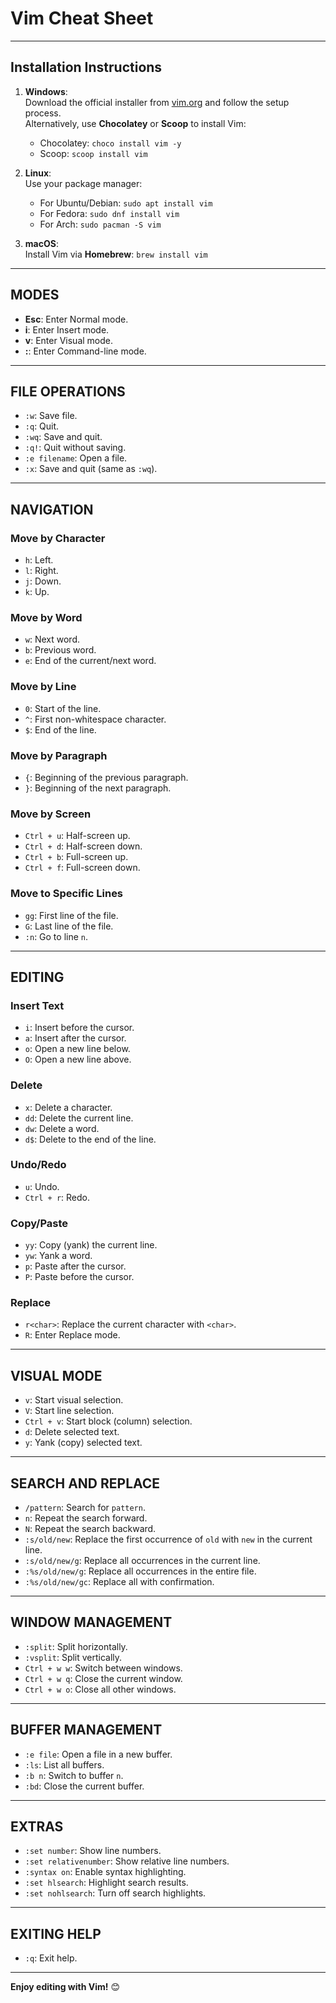 # Vim Cheat Sheet

---

## Installation Instructions

1. **Windows**:  
   Download the official installer from [vim.org](https://www.vim.org/download.php) and follow the setup process.  
   Alternatively, use **Chocolatey** or **Scoop** to install Vim:
   - Chocolatey: `choco install vim -y`
   - Scoop: `scoop install vim`

2. **Linux**:  
   Use your package manager:
   - For Ubuntu/Debian: `sudo apt install vim`
   - For Fedora: `sudo dnf install vim`
   - For Arch: `sudo pacman -S vim`

3. **macOS**:  
   Install Vim via **Homebrew**: `brew install vim`

---

## MODES
- **Esc**: Enter Normal mode.
- **i**: Enter Insert mode.
- **v**: Enter Visual mode.
- **:**: Enter Command-line mode.

---

## FILE OPERATIONS
- `:w`: Save file.
- `:q`: Quit.
- `:wq`: Save and quit.
- `:q!`: Quit without saving.
- `:e filename`: Open a file.
- `:x`: Save and quit (same as `:wq`).

---

## NAVIGATION
### Move by Character
- `h`: Left.
- `l`: Right.
- `j`: Down.
- `k`: Up.

### Move by Word
- `w`: Next word.
- `b`: Previous word.
- `e`: End of the current/next word.

### Move by Line
- `0`: Start of the line.
- `^`: First non-whitespace character.
- `$`: End of the line.

### Move by Paragraph
- `{`: Beginning of the previous paragraph.
- `}`: Beginning of the next paragraph.

### Move by Screen
- `Ctrl + u`: Half-screen up.
- `Ctrl + d`: Half-screen down.
- `Ctrl + b`: Full-screen up.
- `Ctrl + f`: Full-screen down.

### Move to Specific Lines
- `gg`: First line of the file.
- `G`: Last line of the file.
- `:n`: Go to line `n`.

---

## EDITING
### Insert Text
- `i`: Insert before the cursor.
- `a`: Insert after the cursor.
- `o`: Open a new line below.
- `O`: Open a new line above.

### Delete
- `x`: Delete a character.
- `dd`: Delete the current line.
- `dw`: Delete a word.
- `d$`: Delete to the end of the line.

### Undo/Redo
- `u`: Undo.
- `Ctrl + r`: Redo.

### Copy/Paste
- `yy`: Copy (yank) the current line.
- `yw`: Yank a word.
- `p`: Paste after the cursor.
- `P`: Paste before the cursor.

### Replace
- `r<char>`: Replace the current character with `<char>`.
- `R`: Enter Replace mode.

---

## VISUAL MODE
- `v`: Start visual selection.
- `V`: Start line selection.
- `Ctrl + v`: Start block (column) selection.
- `d`: Delete selected text.
- `y`: Yank (copy) selected text.

---

## SEARCH AND REPLACE
- `/pattern`: Search for `pattern`.
- `n`: Repeat the search forward.
- `N`: Repeat the search backward.
- `:s/old/new`: Replace the first occurrence of `old` with `new` in the current line.
- `:s/old/new/g`: Replace all occurrences in the current line.
- `:%s/old/new/g`: Replace all occurrences in the entire file.
- `:%s/old/new/gc`: Replace all with confirmation.

---

## WINDOW MANAGEMENT
- `:split`: Split horizontally.
- `:vsplit`: Split vertically.
- `Ctrl + w w`: Switch between windows.
- `Ctrl + w q`: Close the current window.
- `Ctrl + w o`: Close all other windows.

---

## BUFFER MANAGEMENT
- `:e file`: Open a file in a new buffer.
- `:ls`: List all buffers.
- `:b n`: Switch to buffer `n`.
- `:bd`: Close the current buffer.

---

## EXTRAS
- `:set number`: Show line numbers.
- `:set relativenumber`: Show relative line numbers.
- `:syntax on`: Enable syntax highlighting.
- `:set hlsearch`: Highlight search results.
- `:set nohlsearch`: Turn off search highlights.

---

## EXITING HELP
- `:q`: Exit help.

---

**Enjoy editing with Vim!** 😊
